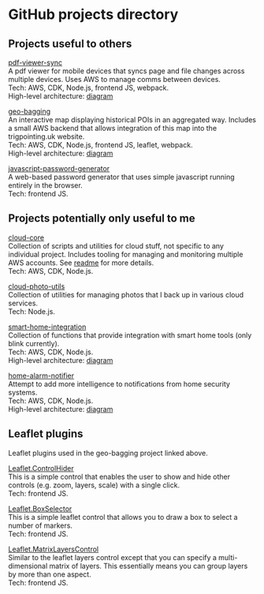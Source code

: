 # GitHub projects directory #

## Projects useful to others ##

[pdf-viewer-sync](https://github.com/tstibbs/pdf-viewer-sync) \
A pdf viewer for mobile devices that syncs page and file changes across multiple devices. Uses AWS to manage comms between devices. \
Tech: AWS, CDK, Node.js, frontend JS, webpack. \
High-level architecture: [diagram](https://raw.githubusercontent.com/tstibbs/pdf-viewer-sync/main/high-level-architecture.png)

[geo-bagging](https://github.com/tstibbs/geo-bagging) \
An interactive map displaying historical POIs in an aggregated way. Includes a small AWS backend that allows integration of this map into the trigpointing.uk website. \
Tech: AWS, CDK, Node.js, frontend JS, leaflet, webpack. \
High-level architecture: [diagram](https://raw.githubusercontent.com/tstibbs/geo-bagging/main/high-level-architecture.png)

[javascript-password-generator](https://github.com/tstibbs/javascript-password-generator) \
A web-based password generator that uses simple javascript running entirely in the browser. \
Tech: frontend JS.

## Projects potentially only useful to me ##

[cloud-core](https://github.com/tstibbs/cloud-core) \
Collection of scripts and utilities for cloud stuff, not specific to any individual project. Includes tooling for managing and monitoring multiple AWS accounts. See [readme](https://github.com/tstibbs/cloud-core/blob/main/README.md) for more details. \
Tech: AWS, CDK, Node.js.

[cloud-photo-utils](https://github.com/tstibbs/cloud-photo-utils) \
Collection of utilities for managing photos that I back up in various cloud services. \
Tech: Node.js.

[smart-home-integration](https://github.com/tstibbs/smart-home-integration) \
Collection of functions that provide integration with smart home tools (only blink currently). \
Tech: AWS, CDK, Node.js. \
High-level architecture: [diagram](https://raw.githubusercontent.com/tstibbs/smart-home-integration/main/high-level-architecture.png)

[home-alarm-notifier](https://github.com/tstibbs/home-alarm-notifier) \
Attempt to add more intelligence to notifications from home security systems. \
Tech: AWS, CDK, Node.js. \
High-level architecture: [diagram](https://raw.githubusercontent.com/tstibbs/home-alarm-notifier/main/high-level-architecture.png)

## Leaflet plugins ##

Leaflet plugins used in the geo-bagging project linked above.

[Leaflet.ControlHider](https://github.com/tstibbs/Leaflet.ControlHider) \
This is a simple control that enables the user to show and hide other controls (e.g. zoom, layers, scale) with a single click. \
Tech: frontend JS.

[Leaflet.BoxSelector](https://github.com/tstibbs/Leaflet.BoxSelector) \
This is a simple leaflet control that allows you to draw a box to select a number of markers. \
Tech: frontend JS.

[Leaflet.MatrixLayersControl](https://github.com/tstibbs/Leaflet.MatrixLayersControl) \
Similar to the leaflet layers control except that you can specify a multi-dimensional matrix of layers. This essentially means you can group layers by more than one aspect. \
Tech: frontend JS.
